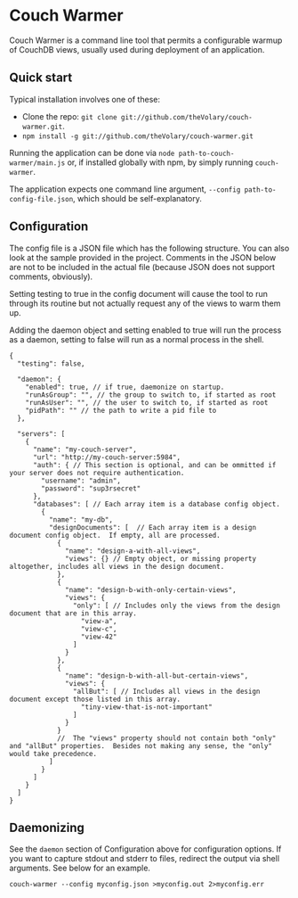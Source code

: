 # Couch Warmer

Couch Warmer is a command line tool that permits a configurable warmup of CouchDB views, usually used during deployment of an application.

## Quick start

Typical installation involves one of these:

* Clone the repo: `git clone git://github.com/theVolary/couch-warmer.git`.
* `npm install -g git://github.com/theVolary/couch-warmer.git`

Running the application can be done via `node path-to-couch-warmer/main.js` or, if installed globally with npm, by simply running `couch-warmer`.  
  
The application expects one command line argument, `--config path-to-config-file.json`, which should be self-explanatory.

## Configuration
The config file is a JSON file which has the following structure.  You can also look at the sample provided in the project.  Comments in the JSON below are not to be included in the actual file (because JSON does not support comments, obviously).

Setting testing to true in the config document will cause the tool to run through its routine but not actually request any of the views to warm them up.

Adding the daemon object and setting enabled to true will run the process as a daemon, setting to false will run as a normal process in the shell.

    {
      "testing": false,

      "daemon": {
        "enabled": true, // if true, daemonize on startup.
        "runAsGroup": "", // the group to switch to, if started as root
        "runAsUser": "", // the user to switch to, if started as root
        "pidPath": "" // the path to write a pid file to
      },
      
      "servers": [
        {
          "name": "my-couch-server",
          "url": "http://my-couch-server:5984",
          "auth": { // This section is optional, and can be ommitted if your server does not require authentication.
            "username": "admin",
            "password": "sup3rsecret"
          },
          "databases": [ // Each array item is a database config object.
            {
              "name": "my-db",
              "designDocuments": [  // Each array item is a design document config object.  If empty, all are processed.
                {
                  "name": "design-a-with-all-views",
                  "views": {} // Empty object, or missing property altogether, includes all views in the design document.
                },
                {
                  "name": "design-b-with-only-certain-views",
                  "views": {
                    "only": [ // Includes only the views from the design document that are in this array.
                      "view-a",
                      "view-c",
                      "view-42"
                    ]
                  }
                },
                {
                  "name": "design-b-with-all-but-certain-views",
                  "views": {
                    "allBut": [ // Includes all views in the design document except those listed in this array.
                      "tiny-view-that-is-not-important" 
                    ]
                  }
                }
                //  The "views" property should not contain both "only" and "allBut" properties.  Besides not making any sense, the "only" would take precedence.
              ]
            }
          ]        
        }
      ]
    }

## Daemonizing
See the `daemon` section of Configuration above for configuration options.  If you want to capture stdout and stderr to files, redirect the output via shell arguments.  See below for an example.

`couch-warmer --config myconfig.json >myconfig.out 2>myconfig.err`